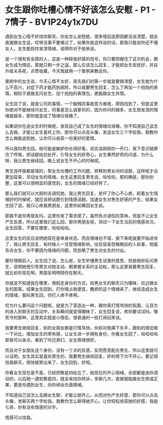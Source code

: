 # 女生跟你吐槽心情不好该怎么安慰 - P1 - 7情子 - BV1P24y1x7DU

遇到女生心情不好找你聊天，你会怎么安慰她，很多情侣连原因都没说清楚，就会直接跟女生说，哎呀没事不要难过了，如果你是这样说的话，那我只能说你还不懂女人，女生能找你宣泄情绪，说明你对于她来说。

是一个很有安全感的人，这是一种释放好感的信号，你只要把握住了这次机会，跟女生成为情侣，那就只剩一步之遥，那么应该怎么回复，才能把女生安抚好，并且升级关系呢，点赞收藏，今天我就用一个案例来教会你。

案例中的女生说，今天心情不太好，首先我们的第一步就是要搞清楚，女生她为什么不高兴，对症下药才能药到病除，所以我要男生回复，怎么了再加一个抱抱的表情，相较于直接去问女生，加个抱抱的表情包，更能跟女生共情。

女生回了说，就是公司的事情，一个脑残同事故意为难我，原因找到了，但是这里你绝对不能继续问女生，同事是怎么调拿你的，因为你问的越多，女生想发泄的情绪就越多，那你就变成了情绪垃圾桶了。

如果说你在追女生的时候呢，发现自己成了女生的情绪垃圾桶，你不知道自己该怎么去做，才能让女生喜欢上你，那你可以点击头像，发追女生三个字给我，我教你怎么做能追到她，让你可以收获一份美好的爱情。

所以我叫男生回，她可能是嫉妒你长得好看，说实话刚刚你一开口，我下意识就屏住了呼吸，把话题给拉扯开，引导女生的好奇心，女生果然好奇的问道，为什么呀，我让男生继续回，晚上说女生不开心的时候呢。

男生连呼吸都是错的，帮女生吐槽的工作问题，转移到男女间的话题，这样呢才会更加容易，吊动女生的情绪，女生这里回复男生说，哈哈哈，那的确是，那你别整，这里可以很明显的感觉到，女生的情绪已经好转了。

那么我们就可以大胆的去调侃她，我让男生回复，悲坏了你心不心疼，趁着女生情绪好的时候呢，就应该把话题引到情感话题，加速女生对男生好感的产生，结果女生回了说，我只心疼我男朋友，这里你如果回女生说。

那我不是你男朋友吗，这里你发了需求感了，虽然有点调侃的意味，但是不让女生产生反感，所以这里我们这么回，那你男朋友呢，测试一下女生当前的情感状况，女生回答，不要在哪里，哈哈哈哈。

这里女生的反应说明她现在是单身状态，而且情绪也不错，接下来呢就要开始进攻了，我让男生回复，有时候人一旦受情绪影响，往往容易忽略眼前的人和事，侧面告诉女生，你不要因为情绪的问题，而忽略了男生对女生的付出。

要珍惜眼前人，女生回了说，怎么呢，女生听懂男生话里的意思，但是她却反问男生，说明她想引导男生对她主动，朝掌握关系的主动权，那么这里我要男生回复，就比如你现在啊，男朋友明明陪你在聊天。

你就说不知道我在哪里，用假定身份的方式，给男女生的聊天只为暧昧，拉近跟女生的距离，结果女生回到，打你哦占我便宜，撒娇的这个情绪来了，继续造成女生的情绪，我叫男生回，你打人疼不疼啊。

哎为什么要问这个问题呢，就是为了营造出一种，跟你真打情骂俏的氛围，让双方的进入到聊天的互动中，关系瞬间就变得暧昧了，女生回复说，疼你要试试吗，像死守的那种，这里其实就是小情侣，很普通的一些打闹玩笑话。

我要男生继续回复，别的女朋友都是打情骂俏，你却对我痛下杀手，跟别的情侣做一下对比，增加女生的带有感，让女生进一步拥有身份，你看女生回了，哈哈哈哈那我可以亲点，看到了吗兄弟们，女生情绪很好。

而且对于女朋友这个身份，没有一丁点的反感，反而愿意配合男生，所以这里就可以证明，女生其实是喜欢男生的，我要男生继续回复，好的呀下次不开心，要记得找我聊天，很快就笑出来了，女生回到，好呢。

你看女生现在是不是，已经把繁星四给忘了，她现在的开心情绪，全部都是由你调动的，以后她一遇到繁星四，就会来找你倾诉，多聊几次，直接就能跟女生修成正果，要是你遇到女生，向你倾诉负面情绪。

不知道自己该怎么去跟女生聊，才能让她开心，从而对你产生好感，那你可以点击头像，发聊天两个字给我，我教你怎么聊得她开心，让你轻松收获她的好感，我是七哥，你有没有情感的对手。

情感可以找我。